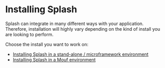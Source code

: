 Installing Splash
=================

Splash can integrate in many different ways with your application. Therefore, installation will highly vary depending on the kind of install you are looking to perform.

Choose the install you want to work on:

- [Installing Splash in a stand-alone / microframework environment](standalone.md)
- [Installing Splash in a Mouf environment](mouf.md)
